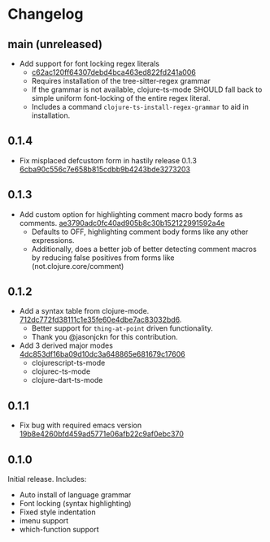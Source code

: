 # Changelog

## main (unreleased)

- Add support for font locking regex literals
    - [c62ac120ff64307debd4bca463ed822fd241a006](https://github.com/clojure-emacs/clojure-ts-mode/commit/c62ac120ff64307debd4bca463ed822fd241a006)
    - Requires installation of the tree-sitter-regex grammar
    - If the grammar is not available, clojure-ts-mode SHOULD fall back to simple uniform font-locking of the entire regex literal.
    - Includes a command `clojure-ts-install-regex-grammar` to aid in installation.

## 0.1.4

- Fix misplaced defcustom form in hastily release 0.1.3 [6cba90c556c7e658b815cdbb9b4243bde3273203](https://github.com/clojure-emacs/clojure-ts-mode/commit/6cba90c556c7e658b815cdbb9b4243bde3273203)

## 0.1.3

- Add custom option for highlighting comment macro body forms as comments. [ae3790adc0fc40ad905b8c30b152122991592a4e](https://github.com/clojure-emacs/clojure-ts-mode/commit/ae3790adc0fc40ad905b8c30b152122991592a4e)
    - Defaults to OFF, highlighting comment body forms like any other expressions.
    - Additionally, does a better job of better detecting comment macros by reducing false positives from forms like (not.clojure.core/comment)

## 0.1.2

- Add a syntax table from clojure-mode. [712dc772fd38111c1e35fe60e4dbe7ac83032bd6](https://github.com/clojure-emacs/clojure-ts-mode/commit/712dc772fd38111c1e35fe60e4dbe7ac83032bd6). 
    - Better support for `thing-at-point` driven functionality.
    - Thank you @jasonjckn for this contribution.
- Add 3 derived major modes [4dc853df16ba09d10dc3a648865e681679c17606](https://github.com/clojure-emacs/clojure-ts-mode/commit/4dc853df16ba09d10dc3a648865e681679c17606)
    - clojurescript-ts-mode
    - clojurec-ts-mode
    - clojure-dart-ts-mode

## 0.1.1

- Fix bug with required emacs version [19b8e4260bfd459ad5771e06afb22c9af0ebc370](https://github.com/clojure-emacs/clojure-ts-mode/commit/19b8e4260bfd459ad5771e06afb22c9af0ebc370)

## 0.1.0

Initial release. Includes:

- Auto install of language grammar
- Font locking (syntax highlighting)
- Fixed style indentation
- imenu support
- which-function support

